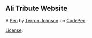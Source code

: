 Ali Tribute Website
-------------------


A [Pen](https://codepen.io/Terron23/pen/qXqMab) by [Terron Johnson](https://codepen.io/Terron23) on [CodePen](https://codepen.io).

[License](https://codepen.io/Terron23/pen/qXqMab/license).